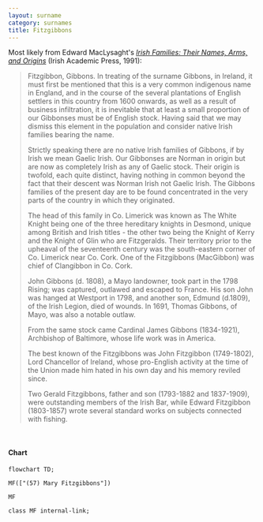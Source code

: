 ```yaml
---
layout: surname
category: surnames
title: Fitzgibbons
---
```


Most likely from Edward MacLysaght's [*Irish Families: Their Names, Arms, and Origins*](https://www.irishacademicpress.ie/product/the-surnames-of-ireland-6th-edition/) (Irish Academic Press, 1991):

> Fitzgibbon, Gibbons. In treating of the surname Gibbons, in Ireland, it must first be mentioned that this is a very common indigenous name in England, and in the course of the several plantations of English settlers in this country from 1600 onwards, as well as a result of business infiltration, it is inevitable that at least a small proportion of our Gibbonses must be of English stock. Having said that we may dismiss this element in the population and consider native Irish families bearing the name.
>
> Strictly speaking there are no native Irish families of Gibbons, if by Irish we mean Gaelic Irish. Our Gibbonses are Norman in origin but are now as completely Irish as any of Gaelic stock. Their origin is twofold, each quite distinct, having nothing in common beyond the fact that their descent was Norman Irish not Gaelic Irish. The Gibbons families of the present day are to be found concentrated in the very parts of the country in which they originated.
>
> The head of this family in Co. Limerick was known as The White Knight being one of the three hereditary knights in Desmond, unique among British and Irish titles - the other two being the Knight of Kerry and the Knight of Glin who are Fitzgeralds. Their territory prior to the upheaval of the seventeenth century was the south-eastern corner of Co. Limerick near Co. Cork. One of the Fitzgibbons (MacGibbon) was chief of Clangibbon in Co. Cork.
>
> John Gibbons (d. 1808), a Mayo landowner, took part in the 1798 Rising; was captured, outlawed and escaped to France. His son John was hanged at Westport in 1798, and another son, Edmund (d.1809), of the Irish Legion, died of wounds. In 1691, Thomas Gibbons, of Mayo, was also a notable outlaw.
>
> From the same stock came Cardinal James Gibbons (1834-1921), Archbishop of Baltimore, whose life work was in America.
>
> The best known of the Fitzgibbons was John Fitzgibbon (1749-1802), Lord Chancellor of Ireland, whose pro-English activity at the time of the Union made him hated in his own day and his memory reviled since.
>
> Two Gerald Fitzgibbons, father and son (1793-1882 and 1837-1909), were outstanding members of the Irish Bar, while Edward Fitzgibbon (1803-1857) wrote several standard works on subjects connected with fishing.

<br>

#### Chart

```mermaid
flowchart TD;

MF(["(57) Mary Fitzgibbons"])

MF

class MF internal-link;

```
